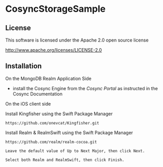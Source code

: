 # CosyncStorageSample

## License

This software is licensed under the Apache 2.0 open source license

http://www.apache.org/licenses/LICENSE-2.0

## Installation

On the MongoDB Realm Application Side

* install the Cosync Engine from the *Cosync Portal* as instructed in the Cosync Documentation

On the iOS client side

Install Kingfisher using the Swift Package Manager

    https://github.com/onevcat/Kingfisher.git

Install Realm & RealmSwift using the Swift Package Manager

    https://github.com/realm/realm-cocoa.git

    Leave the default value of Up to Next Major, then click Next.
    
    Select both Realm and RealmSwift, then click Finish.

